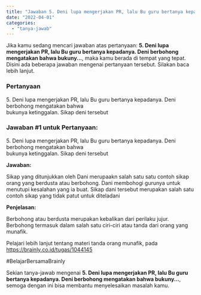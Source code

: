 ```yaml
---
title: "Jawaban 5. Deni lupa mengerjakan PR, lalu Bu guru bertanya kepadanya. Deni berbohong mengatakan bahwa bukuny..."
date: "2022-04-01"
categories: 
  - "tanya-jawab"
---
```


Jika kamu sedang mencari jawaban atas pertanyaan: **5\. Deni lupa mengerjakan PR, lalu Bu guru bertanya kepadanya. Deni berbohong mengatakan bahwa bukuny...**, maka kamu berada di tempat yang tepat. Disini ada beberapa jawaban mengenai pertanyaan tersebut. Silakan baca lebih lanjut.

### Pertanyaan

  
5\. Deni lupa mengerjakan PR, lalu Bu guru bertanya kepadanya. Deni berbohong mengatakan bahwa  
bukunya ketinggalan. Sikap deni tersebut​

### Jawaban #1 untuk Pertanyaan:  
5\. Deni lupa mengerjakan PR, lalu Bu guru bertanya kepadanya. Deni berbohong mengatakan bahwa  
bukunya ketinggalan. Sikap deni tersebut​

**Jawaban:**

Sikap yang ditunjukkan oleh Dani merupaakn salah satu satu contoh sikap orang yang berdusta atau berbohong. Dani membohogi gurunya untuk menutupi kesalahan yang ia buat. Sikap dani tersebut merupakan salah satu contoh sikap yang tidak patut untuk diteladani

**Penjelasan:**

Berbohong atau berdusta merupakan kebalikan dari perilaku jujur. Berbohong termasuk dalam salah satu ciri-ciri atau tanda dari orang yang munafik.

Pelajari lebih lanjut tentang materi tanda orang munafik, pada https://brainly.co.id/tugas/1044145

#BelajarBersamaBrainly

Sekian tanya-jawab mengenai **5\. Deni lupa mengerjakan PR, lalu Bu guru bertanya kepadanya. Deni berbohong mengatakan bahwa bukuny...**, semoga dengan ini bisa membantu menyelesaikan masalah kamu.
